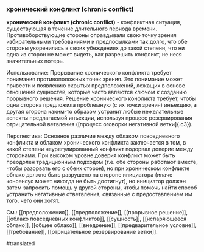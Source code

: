 ### хронический конфликт (chronic conflict)

**хронический конфликт (chronic conflict)** - конфликтная ситуация, существующая в течение длительного периода времени. Противоборствующие стороны оправдывали свою точку зрения избирательными требованиями и предпосылками так долго, что обе стороны укоренились в своих убеждениях до такой степени, что ни одна из сторон не может видеть, как разрешить конфликт, не неся значительных потерь.

Использование: Прерывание хронического конфликта требует понимания противоположных точек зрения. Это понимание может привести к появлению скрытых предположений, лежащих в основе отношений сущностей, которые часто являются ключом к созданию прорывного решения. Решение хронического конфликта требует, чтобы одна сторона предложила проблемную (с их точки зрения) инъекцию, а другая сторона каким-то образом устранит любые нежелательные аспекты предлагаемой инъекции, используя процесс резервирования отрицательной ветвления ([процесс оговорки негативной ветки]{.c3}).

Перспектива: Основное различие между облаком повседневного конфликта и облаком хронического конфликта заключается в том, в какой степени неурегулированный конфликт подорвал доверие между сторонами. При высоком уровне доверия конфликт может быть преодолен традиционным подходом (т.е. обе стороны работают вместе, чтобы разорвать его с обеих сторон), но при хроническом конфликте облако должно быть разрушено на стороне инициатора (иначе консенсус может никогда не быть достигнут), но инициатор должен затем запросить помощь у другой стороны, чтобы помочь найти способ устранить негативные ответвления, связанные с предоставлением им того, чего они хотят.

См.: [[предположения]], [[предположение]], [[прорывное решение]], [[облако повседневных конфликтов]], [[сущность]], [[испаряющееся облако]], [[общее облако]], [[внедрение]], [[предварительное условие]], [[требование]], [[отрицательное резервирование ветки]].

#translated

